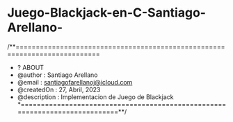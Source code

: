 # Juego-Blackjack-en-C-Santiago-Arellano-

/**===========================================================================
 * ?                              ABOUT
 * @author         :  Santiago Arellano
 * @email          :  santiagofarellanoj@icloud.com
 * @createdOn      :  27, Abril, 2023 
 * @description    :  Implementacion de Juego de Blackjack
 *============================================================================**/
